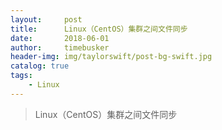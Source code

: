 ```yaml
---
layout:     post
title:      Linux（CentOS）集群之间文件同步
date:       2018-06-01
author:     timebusker
header-img: img/taylorswift/post-bg-swift.jpg
catalog: true
tags:
    - Linux
---
```


> Linux（CentOS）集群之间文件同步

### 